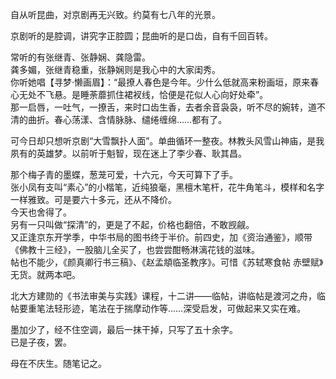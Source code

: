 自从听昆曲，对京剧再无兴致。约莫有七八年的光景。 

京剧听的是腔调，讲究字正腔圆；昆曲听的是口齿，自有千回百转。 

常听的有张继青、张静娴、龚隐雷。  
龚多媚，张继青稳重，张静娴则是我心中的大家闺秀。  
你听她唱【寻梦·懒画眉】：“最撩人春色是今年。少什么低就高来粉画垣，原来春心无处不飞悬。是睡荼蘼抓住裙衩线，恰便是花似人心向好处牵”。  
那一启唇，一吐气，一撩舌，来时口齿生香，去者余音袅袅，听不尽的婉转，道不清的曲折。春心荡漾、含情脉脉、缱绻缠绵……都有了。  

可今日却只想听京剧“大雪飘扑人面”。单曲循环一整夜。林教头风雪山神庙，是我夙有的英雄梦。以前听于魁智，现在迷上了李少春、耿其昌。

那个梅子青的墨蝶，葱茏可爱，十六元，今天可算下了手。  
张小凤有支叫“素心”的小楷笔，近纯狼毫，黑檀木笔杆，花牛角笔斗，模样和名字一样雅致。可是要六十多元，还从不降价。  
今天也舍得了。  
另有一只叫做“探清”的，更是了不起，价格也翻倍，不敢觊觎。  
又正逢京东开学季，中华书局的图书终于半价。前四史，加《资治通鉴》，顺带《佛教十三经》，一股脑儿全买了，也尝尝酣畅淋漓花钱的滋味。  
帖也不能少，《颜真卿行书三稿》、《赵孟頫临圣教序》。可惜《苏轼寒食帖 赤壁赋》无货。就两本吧。

北大方建勋的《书法审美与实践》课程，十二讲——临帖，讲临帖是渡河之舟，临帖要重笔法轻形迹，笔法在于揣摩动作等……深受启发，可做起来又实在难。

墨加少了，经不住空调，最后一抹干掉，只写了五十余字。  
已是子夜，罢。

母在不庆生。随笔记之。
